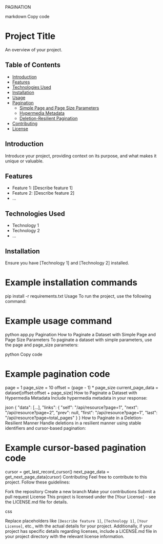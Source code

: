 PAGINATION

markdown
Copy code
# Project Title

An overview of your project.

## Table of Contents

- [Introduction](#introduction)
- [Features](#features)
- [Technologies Used](#technologies-used)
- [Installation](#installation)
- [Usage](#usage)
- [Pagination](#pagination)
  - [Simple Page and Page Size Parameters](#how-to-paginate-a-dataset-with-simple-page-and-page-size-parameters)
  - [Hypermedia Metadata](#how-to-paginate-a-dataset-with-hypermedia-metadata)
  - [Deletion-Resilient Pagination](#how-to-paginate-in-a-deletion-resilient-manner)
- [Contributing](#contributing)
- [License](#license)

## Introduction

Introduce your project, providing context on its purpose, and what makes it unique or valuable.

## Features

- Feature 1: [Describe feature 1]
- Feature 2: [Describe feature 2]
- ...

## Technologies Used

- Technology 1
- Technology 2
- ...

## Installation

Ensure you have [Technology 1] and [Technology 2] installed.


# Example installation commands
pip install -r requirements.txt
Usage
To run the project, use the following command:


# Example usage command
python app.py
Pagination
How to Paginate a Dataset with Simple Page and Page Size Parameters
To paginate a dataset with simple parameters, use the page and page_size parameters:

python
Copy code
# Example pagination code
page = 1
page_size = 10
offset = (page - 1) * page_size
current_page_data = dataset[offset:offset + page_size]
How to Paginate a Dataset with Hypermedia Metadata
Include hypermedia metadata in your response:

json
{
  "data": [...],
  "links": {
    "self": "/api/resource?page=1",
    "next": "/api/resource?page=2",
    "prev": null,
    "first": "/api/resource?page=1",
    "last": "/api/resource?page=total_pages"
  }
}
How to Paginate in a Deletion-Resilient Manner
Handle deletions in a resilient manner using stable identifiers and cursor-based pagination:

# Example cursor-based pagination code
cursor = get_last_record_cursor()
next_page_data = get_next_page_data(cursor)
Contributing
Feel free to contribute to this project. Follow these guidelines:

Fork the repository
Create a new branch
Make your contributions
Submit a pull request
License
This project is licensed under the [Your License] - see the LICENSE.md file for details.

css

Replace placeholders like `[Describe feature 1]`, `[Technology 1]`, `[Your License]`, etc., with the actual details for your project. Additionally, if your project has specific details regarding licenses, include a LICENSE.md file in your project directory with the relevant license information.
